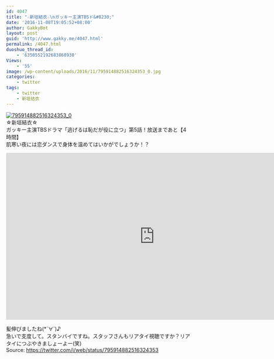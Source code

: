 ```yaml
---
id: 4047
title: "☆新垣結衣☆\nガッキー主演TBSド&#8230;"
date: '2016-11-08T19:05:52+08:00'
author: GakkyBot
layout: post
guid: 'http://www.gakky.me/4047.html'
permalink: /4047.html
duoshuo_thread_id:
    - '6350552192683868930'
Views:
    - '55'
image: /wp-content/uploads/2016/11/795914882516324353_0.jpg
categories:
    - twitter
tags:
    - twitter
    - 新垣结衣
---
```


[![795914882516324353_0](http://www.yui-aragaki.org/wp-content/uploads/2016/11/795914882516324353_0.jpg)](http://www.yui-aragaki.org/wp-content/uploads/2016/11/795914882516324353_0.jpg)  
☆新垣結衣☆  
ガッキー主演TBSドラマ「逃げるは恥だが役に立つ」第5話！放送まであと【4時間】  
肌寒い夜には恋ダンスで身体を温めてはいかがでしょうか！？  
<iframe allowfullscreen="" frameborder="0" height="456" loading="lazy" src="https://www.youtube.com/embed/RmixNXvkorw?feature=oembed" width="810"></iframe>

髪伸びましたね(\*´∀`)♪  
急いで支度して。スタンバイですね。スタッフさんもリアタイ視聴ですか？リアタイにつぶやきましょーよー(笑)  
Source: <https://twitter.com/i/web/status/795914882516324353>